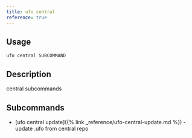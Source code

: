 ```yaml
---
title: ufo central
reference: true
---
```


## Usage

    ufo central SUBCOMMAND

## Description

central subcommands

## Subcommands

* [ufo central update]({% link _reference/ufo-central-update.md %}) - update .ufo from central repo


